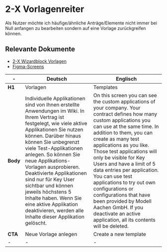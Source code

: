 # 2-X Vorlagenreiter

Als Nutzer möchte ich häufige/ähnliche Anträge/Elemente nicht immer bei Null anfangen zu bearbeiten sondern auf eine Vorlage zurückgreifen können.

## Relevante Dokumente

* [2-X Wizardblock Vorlagen](../Modals/2-X_Wizardblock_Vorlagen.md)
* [Figma-Screens]()

-| Deutsch | Englisch
---------|----------|---------
 **H1** | Vorlagen | Templates
 **Body** | Individuelle Applikationen sind von Ihnen erstellte Anwendungen im Wiki. In Ihrem Vertrag ist festgelegt, wie viele aktive Applikationen Sie nutzen können. Darüber hinaus können Sie unbegrenzt viele Test-Applikationen anlegen. So können Sie neue Applikations-Vorlagen ausprobieren. Deaktivierte Applikationen sind nur für Key User sichtbar und können jeweils höchstens 5 Inhalte haben. Wenn Sie eine aktive Applikation deaktivieren, werden alle Inhalte dieser Applikation gelöscht. | On this screen you can see the custom applications of your company. Your contract defines how many custom applications you can use at the same time. In addition to them, you can create as many test applications as you like. Those test applications will only be visible for Key Users and have a limit of 5 data entries per application. You can use test applications to try out own configurations or configurations that have been provided by Modell Aachen GmbH. If you deactivate an active application, all its contents will be deleted.
 **CTA** | Neue Vorlage anlegen | Create a new template
 -|-|-
